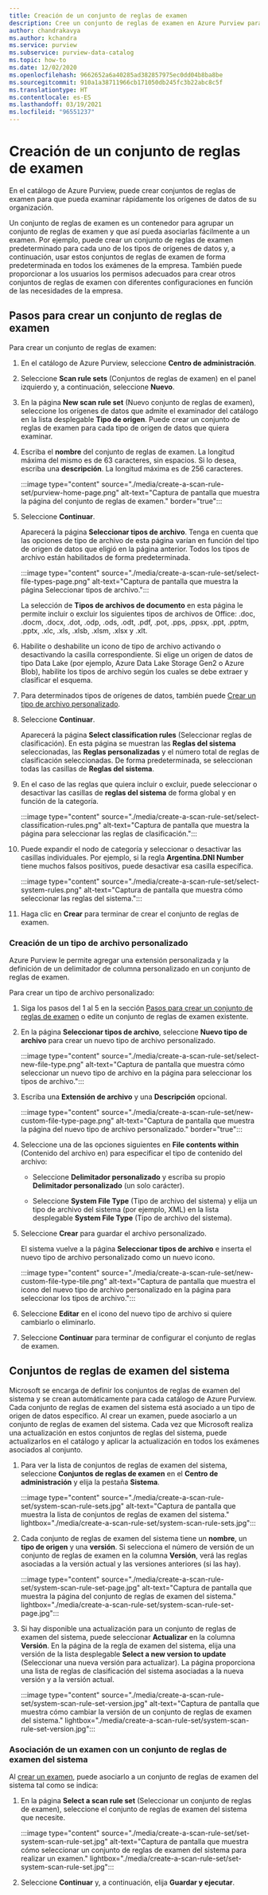 ```yaml
---
title: Creación de un conjunto de reglas de examen
description: Cree un conjunto de reglas de examen en Azure Purview para examinar rápidamente los orígenes de datos de su organización.
author: chandrakavya
ms.author: kchandra
ms.service: purview
ms.subservice: purview-data-catalog
ms.topic: how-to
ms.date: 12/02/2020
ms.openlocfilehash: 9662652a6a40285ad382857975ec0dd04b8ba8be
ms.sourcegitcommit: 910a1a38711966cb171050db245fc3b22abc8c5f
ms.translationtype: HT
ms.contentlocale: es-ES
ms.lasthandoff: 03/19/2021
ms.locfileid: "96551237"
---
```

# <a name="create-a-scan-rule-set"></a>Creación de un conjunto de reglas de examen

En el catálogo de Azure Purview, puede crear conjuntos de reglas de examen para que pueda examinar rápidamente los orígenes de datos de su organización.

Un conjunto de reglas de examen es un contenedor para agrupar un conjunto de reglas de examen y que así pueda asociarlas fácilmente a un examen. Por ejemplo, puede crear un conjunto de reglas de examen predeterminado para cada uno de los tipos de orígenes de datos y, a continuación, usar estos conjuntos de reglas de examen de forma predeterminada en todos los exámenes de la empresa. También puede proporcionar a los usuarios los permisos adecuados para crear otros conjuntos de reglas de examen con diferentes configuraciones en función de las necesidades de la empresa.

## <a name="steps-to-create-a-scan-rule-set"></a>Pasos para crear un conjunto de reglas de examen

Para crear un conjunto de reglas de examen:

1. En el catálogo de Azure Purview, seleccione **Centro de administración**.

1. Seleccione **Scan rule sets** (Conjuntos de reglas de examen) en el panel izquierdo y, a continuación, seleccione **Nuevo**.

1. En la página **New scan rule set** (Nuevo conjunto de reglas de examen), seleccione los orígenes de datos que admite el examinador del catálogo en la lista desplegable **Tipo de origen**. Puede crear un conjunto de reglas de examen para cada tipo de origen de datos que quiera examinar.

1. Escriba el **nombre** del conjunto de reglas de examen. La longitud máxima del mismo es de 63 caracteres, sin espacios. Si lo desea, escriba una **descripción**. La longitud máxima es de 256 caracteres.

   :::image type="content" source="./media/create-a-scan-rule-set/purview-home-page.png" alt-text="Captura de pantalla que muestra la página del conjunto de reglas de examen." border="true":::

1. Seleccione **Continuar**.

   Aparecerá la página **Seleccionar tipos de archivo**. Tenga en cuenta que las opciones de tipo de archivo de esta página varían en función del tipo de origen de datos que eligió en la página anterior. Todos los tipos de archivo están habilitados de forma predeterminada.

      :::image type="content" source="./media/create-a-scan-rule-set/select-file-types-page.png" alt-text="Captura de pantalla que muestra la página Seleccionar tipos de archivo.":::

   La selección de **Tipos de archivos de documento** en esta página le permite incluir o excluir los siguientes tipos de archivos de Office: .doc, .docm, .docx, .dot, .odp, .ods, .odt, .pdf, .pot, .pps, .ppsx, .ppt, .pptm, .pptx, .xlc, .xls, .xlsb, .xlsm, .xlsx y .xlt.

1. Habilite o deshabilite un icono de tipo de archivo activando o desactivando la casilla correspondiente. Si elige un origen de datos de tipo Data Lake (por ejemplo, Azure Data Lake Storage Gen2 o Azure Blob), habilite los tipos de archivo según los cuales se debe extraer y clasificar el esquema.

1. Para determinados tipos de orígenes de datos, también puede [Crear un tipo de archivo personalizado](#create-a-custom-file-type).

1. Seleccione **Continuar**.

   Aparecerá la página **Select classification rules** (Seleccionar reglas de clasificación). En esta página se muestran las **Reglas del sistema** seleccionadas, las **Reglas personalizadas** y el número total de reglas de clasificación seleccionadas. De forma predeterminada, se seleccionan todas las casillas de **Reglas del sistema**.

1. En el caso de las reglas que quiera incluir o excluir, puede seleccionar o desactivar las casillas de **reglas del sistema** de forma global y en función de la categoría.

   :::image type="content" source="./media/create-a-scan-rule-set/select-classification-rules.png" alt-text="Captura de pantalla que muestra la página para seleccionar las reglas de clasificación.":::

1. Puede expandir el nodo de categoría y seleccionar o desactivar las casillas individuales. Por ejemplo, si la regla **Argentina.DNI Number** tiene muchos falsos positivos, puede desactivar esa casilla específica.

   :::image type="content" source="./media/create-a-scan-rule-set/select-system-rules.png" alt-text="Captura de pantalla que muestra cómo seleccionar las reglas del sistema.":::

1. Haga clic en **Crear** para terminar de crear el conjunto de reglas de examen.

### <a name="create-a-custom-file-type"></a>Creación de un tipo de archivo personalizado

Azure Purview le permite agregar una extensión personalizada y la definición de un delimitador de columna personalizado en un conjunto de reglas de examen.

Para crear un tipo de archivo personalizado:

1. Siga los pasos del 1 al 5 en la sección [Pasos para crear un conjunto de reglas de examen](#steps-to-create-a-scan-rule-set) o edite un conjunto de reglas de examen existente.

1. En la página **Seleccionar tipos de archivo**, seleccione **Nuevo tipo de archivo** para crear un nuevo tipo de archivo personalizado.

   :::image type="content" source="./media/create-a-scan-rule-set/select-new-file-type.png" alt-text="Captura de pantalla que muestra cómo seleccionar un nuevo tipo de archivo en la página para seleccionar los tipos de archivo.":::

1. Escriba una **Extensión de archivo** y una **Descripción** opcional.

   :::image type="content" source="./media/create-a-scan-rule-set/new-custom-file-type-page.png" alt-text="Captura de pantalla que muestra la página del nuevo tipo de archivo personalizado." border="true":::

1. Seleccione una de las opciones siguientes en **File contents within** (Contenido del archivo en) para especificar el tipo de contenido del archivo:

   - Seleccione **Delimitador personalizado** y escriba su propio **Delimitador personalizado** (un solo carácter).

   - Seleccione **System File Type** (Tipo de archivo del sistema) y elija un tipo de archivo del sistema (por ejemplo, XML) en la lista desplegable **System File Type** (Tipo de archivo del sistema).

1. Seleccione **Crear** para guardar el archivo personalizado.

   El sistema vuelve a la página **Seleccionar tipos de archivo** e inserta el nuevo tipo de archivo personalizado como un nuevo icono.

   :::image type="content" source="./media/create-a-scan-rule-set/new-custom-file-type-tile.png" alt-text="Captura de pantalla que muestra el icono del nuevo tipo de archivo personalizado en la página para seleccionar los tipos de archivo.":::

1. Seleccione **Editar** en el icono del nuevo tipo de archivo si quiere cambiarlo o eliminarlo.

1. Seleccione **Continuar** para terminar de configurar el conjunto de reglas de examen.

## <a name="system-scan-rule-sets"></a>Conjuntos de reglas de examen del sistema

Microsoft se encarga de definir los conjuntos de reglas de examen del sistema y se crean automáticamente para cada catálogo de Azure Purview. Cada conjunto de reglas de examen del sistema está asociado a un tipo de origen de datos específico. Al crear un examen, puede asociarlo a un conjunto de reglas de examen del sistema. Cada vez que Microsoft realiza una actualización en estos conjuntos de reglas del sistema, puede actualizarlos en el catálogo y aplicar la actualización en todos los exámenes asociados al conjunto.

1. Para ver la lista de conjuntos de reglas de examen del sistema, seleccione **Conjuntos de reglas de examen** en el **Centro de administración** y elija la pestaña **Sistema**.

   :::image type="content" source="./media/create-a-scan-rule-set/system-scan-rule-sets.jpg" alt-text="Captura de pantalla que muestra la lista de conjuntos de reglas de examen del sistema." lightbox="./media/create-a-scan-rule-set/system-scan-rule-sets.jpg":::

1. Cada conjunto de reglas de examen del sistema tiene un **nombre**, un **tipo de origen** y una **versión**. Si selecciona el número de versión de un conjunto de reglas de examen en la columna **Versión**, verá las reglas asociadas a la versión actual y las versiones anteriores (si las hay).

   :::image type="content" source="./media/create-a-scan-rule-set/system-scan-rule-set-page.jpg" alt-text="Captura de pantalla que muestra la página del conjunto de reglas de examen del sistema." lightbox="./media/create-a-scan-rule-set/system-scan-rule-set-page.jpg":::

1. Si hay disponible una actualización para un conjunto de reglas de examen del sistema, puede seleccionar **Actualizar** en la columna **Versión**. En la página de la regla de examen del sistema, elija una versión de la lista desplegable **Select a new version to update** (Seleccionar una nueva versión para actualizar). La página proporciona una lista de reglas de clasificación del sistema asociadas a la nueva versión y a la versión actual.

   :::image type="content" source="./media/create-a-scan-rule-set/system-scan-rule-set-version.jpg" alt-text="Captura de pantalla que muestra cómo cambiar la versión de un conjunto de reglas de examen del sistema." lightbox="./media/create-a-scan-rule-set/system-scan-rule-set-version.jpg":::

### <a name="associate-a-scan-with-a-system-scan-rule-set"></a>Asociación de un examen con un conjunto de reglas de examen del sistema

Al [crear un examen](tutorial-scan-data.md#scan-data-into-the-catalog), puede asociarlo a un conjunto de reglas de examen del sistema tal como se indica:

1. En la página **Select a scan rule set** (Seleccionar un conjunto de reglas de examen), seleccione el conjunto de reglas de examen del sistema que necesite.

   :::image type="content" source="./media/create-a-scan-rule-set/set-system-scan-rule-set.jpg" alt-text="Captura de pantalla que muestra cómo seleccionar un conjunto de reglas de examen del sistema para realizar un examen." lightbox="./media/create-a-scan-rule-set/set-system-scan-rule-set.jpg":::

1. Seleccione **Continuar** y, a continuación, elija **Guardar y ejecutar**.
